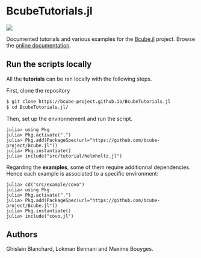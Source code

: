 # BcubeTutorials.jl

[![](https://img.shields.io/badge/docs-release-blue.svg)](https://bcube-project.github.io/BcubeTutorials.jl)

Documented tutorials and various examples for the [Bcube.jl](https://github.com/bcube-project/Bcube.jl) project. Browse the [online documentation](https://bcube-project.github.io/BcubeTutorials.jl).

## Run the scripts locally

All the **tutorials** can be ran locally with the following steps.

First, clone the repository

```bash
$ git clone https://bcube-project.github.io/BcubeTutorials.jl
$ cd BcubeTutorials.jl/
```

Then, set up the environnement and run the script.

```julia-repl
julia> using Pkg
julia> Pkg.activate(".")
julia> Pkg.add(PackageSpec(url="https://github.com/bcube-project/Bcube.jl"))
julia> Pkg.instantiate()
julia> include("src/tutorial/helmholtz.jl")
```

Regarding the **examples**, some of them require additionnal dependencies. Hence each example is associated to a specific environment:
```julia-repl
julia> cd("src/example/covo")
julia> using Pkg
julia> Pkg.activate(".")
julia> Pkg.add(PackageSpec(url="https://github.com/bcube-project/Bcube.jl"))
julia> Pkg.instantiate()
julia> include("covo.jl")
```

## Authors

Ghislain Blanchard, Lokman Bennani and Maxime Bouyges.
